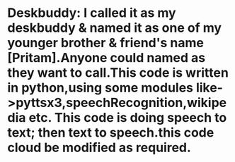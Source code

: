 # Deskbuddy: I called it as my deskbuddy  &  named it as one of my younger brother & friend's name [Pritam].Anyone could named as they want to call.This code is written in python,using some modules like->pyttsx3,speechRecognition,wikipedia etc. This code is doing speech to text; then text to speech.this code cloud be modified as required.
